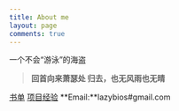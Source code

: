 ```yaml
---
title: About me
layout: page
comments: true
---
```

一个不会“游泳”的海盗

> **回首向来萧瑟处  归去，也无风雨也无晴**

[书单](http://lazybios.com/books)
[项目经验](http://lazybios.com/projects)
**Email:**lazybios#gmail.com

